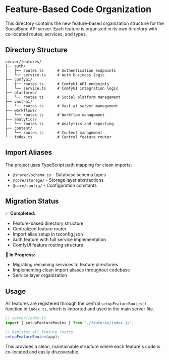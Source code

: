 # Feature-Based Code Organization

This directory contains the new feature-based organization structure for the SocialSync API server. Each feature is organized in its own directory with co-located routes, services, and types.

## Directory Structure

```
server/features/
├── auth/
│   ├── routes.ts      # Authentication endpoints
│   └── service.ts     # Auth business logic
├── comfyui/
│   ├── routes.ts      # ComfyUI API endpoints
│   └── service.ts     # ComfyUI integration logic
├── platforms/
│   └── routes.ts      # Social platform management
├── vast-ai/
│   └── routes.ts      # Vast.ai server management
├── workflows/
│   └── routes.ts      # Workflow management
├── analytics/
│   └── routes.ts      # Analytics and reporting
├── content/
│   └── routes.ts      # Content management
└── index.ts           # Central feature router
```

## Import Aliases

The project uses TypeScript path mapping for clean imports:

- `@shared/schema.js` - Database schema types
- `@core/storage/` - Storage layer abstractions
- `@core/config/` - Configuration constants

## Migration Status

✅ **Completed:**
- Feature-based directory structure
- Centralized feature router
- Import alias setup in tsconfig.json
- Auth feature with full service implementation
- ComfyUI feature routing structure

🔄 **In Progress:**
- Migrating remaining services to feature directories
- Implementing clean import aliases throughout codebase
- Service layer organization

## Usage

All features are registered through the central `setupFeatureRoutes()` function in `index.ts`, which is imported and used in the main server file.

```typescript
// server/index.ts
import { setupFeatureRoutes } from "./features/index.js";

// Register all feature routes
setupFeatureRoutes(app);
```

This provides a clean, maintainable structure where each feature's code is co-located and easily discoverable.